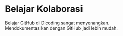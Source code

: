 # Belajar Kolaborasi
Belajar GitHub di Dicoding sangat menyenangkan.<br>
Mendokumentasikan dengan GitHub jadi lebih mudah.
